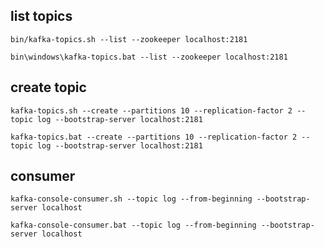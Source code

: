 ## list topics

```
bin/kafka-topics.sh --list --zookeeper localhost:2181
```
```
bin\windows\kafka-topics.bat --list --zookeeper localhost:2181
```

## create topic
```
kafka-topics.sh --create --partitions 10 --replication-factor 2 --topic log --bootstrap-server localhost:2181
```
```
kafka-topics.bat --create --partitions 10 --replication-factor 2 --topic log --bootstrap-server localhost:2181
```

## consumer

```
kafka-console-consumer.sh --topic log --from-beginning --bootstrap-server localhost
```

```
kafka-console-consumer.bat --topic log --from-beginning --bootstrap-server localhost
```
